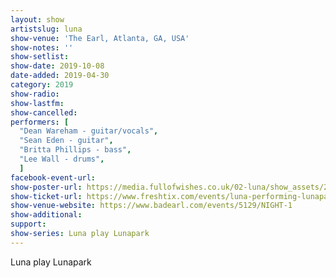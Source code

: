 ```yaml
---
layout: show
artistslug: luna
show-venue: 'The Earl, Atlanta, GA, USA'
show-notes: ''
show-setlist: 
show-date: 2019-10-08
date-added: 2019-04-30
category: 2019
show-radio: 
show-lastfm: 
show-cancelled: 
performers: [
  "Dean Wareham - guitar/vocals",
  "Sean Eden - guitar",
  "Britta Phillips - bass",
  "Lee Wall - drums",
  ]
facebook-event-url: 
show-poster-url: https://media.fullofwishes.co.uk/02-luna/show_assets/2019-10-08/2019-10-08-09-luna-theearl-poster.jpg
show-ticket-url: https://www.freshtix.com/events/luna-performing-lunapark--the-earl
show-venue-website: https://www.badearl.com/events/5129/NIGHT-1
show-additional: 
support:
show-series: Luna play Lunapark
---
```

Luna play Lunapark

